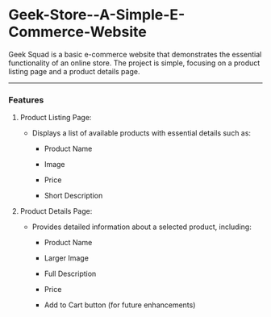 # Geek-Store--A-Simple-E-Commerce-Website

Geek Squad is a basic e-commerce website that demonstrates the essential functionality of an online store. The project is simple, focusing on a product listing page and a product details page.

<hr>

<h3>Features</h3>

1. Product Listing Page:
   
   - Displays a list of available products with essential details such as:
      
      - Product Name

      - Image

      - Price

      - Short Description
      
2. Product Details Page:

    - Provides detailed information about a selected product, including:

      - Product Name

      - Larger Image

      - Full Description

      - Price

      - Add to Cart button (for future enhancements)



